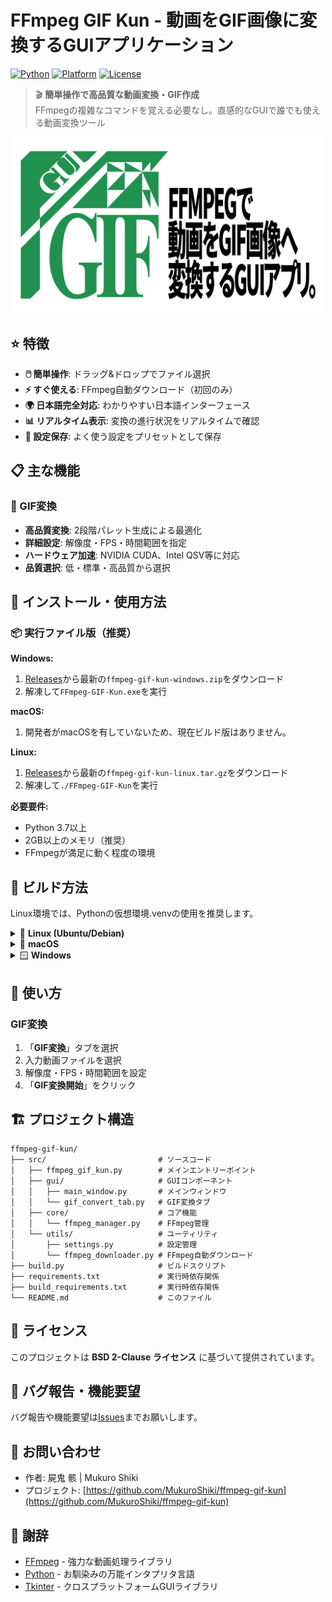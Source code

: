 # FFmpeg GIF Kun - 動画をGIF画像に変換するGUIアプリケーション

[![Python](https://img.shields.io/badge/Python-3.7%2B-blue.svg)](https://www.python.org/downloads/)
[![Platform](https://img.shields.io/badge/Platform-Windows%20%7C%20Linux-lightgrey.svg)](https://github.com/MukuroShiki/ffmpeg-gui-kun)
[![License](https://img.shields.io/badge/License-BSD_2--Clause-orange.svg)](https://opensource.org/licenses/BSD-2-Clause)

> 🎬 **簡単操作で高品質な動画変換・GIF作成**  
> FFmpegの複雑なコマンドを覚える必要なし。直感的なGUIで誰でも使える動画変換ツール

<div align="center"><img src="https://github.com/MukuroShiki/ffmpeg-gif-kun/blob/c91fdd30d38c13b30a3b0cc8bed693aef3b859d2/.brand/readme_top.png" alt="READMEトップ画像" width="500" /></div>

## ⭐ 特徴

- **🖱️ 簡単操作**: ドラッグ&ドロップでファイル選択
- **⚡ すぐ使える**: FFmpeg自動ダウンロード（初回のみ）
- **🌍 日本語完全対応**: わかりやすい日本語インターフェース
- **📊 リアルタイム表示**: 変換の進行状況をリアルタイムで確認
- **💾 設定保存**: よく使う設定をプリセットとして保存

## 📋 主な機能

### 🎨 GIF変換
- **高品質変換**: 2段階パレット生成による最適化
- **詳細設定**: 解像度・FPS・時間範囲を指定
- **ハードウェア加速**: NVIDIA CUDA、Intel QSV等に対応
- **品質選択**: 低・標準・高品質から選択

## 🚀 インストール・使用方法

### 📦 実行ファイル版（推奨）

**Windows:**
1. [Releases](https://github.com/MukuroShiki/ffmpeg-gui-kun/releases)から最新の`ffmpeg-gif-kun-windows.zip`をダウンロード
2. 解凍して`FFmpeg-GIF-Kun.exe`を実行

**macOS:**
1. 開発者がmacOSを有していないため、現在ビルド版はありません。

**Linux:**
1. [Releases](https://github.com/MukuroShiki/ffmpeg-gui-kun/releases)から最新の`ffmpeg-gif-kun-linux.tar.gz`をダウンロード
2. 解凍して`./FFmpeg-GIF-Kun`を実行

**必要要件:**
- Python 3.7以上
- 2GB以上のメモリ（推奨）
- FFmpegが満足に動く程度の環境

## 🔧 ビルド方法

Linux環境では、Pythonの仮想環境.venvの使用を推奨します。

<details>
<summary>🐧 <strong>Linux (Ubuntu/Debian)</strong></summary>

```bash
# システム依存関係
sudo apt update
sudo apt install -y python3 python3-pip python3-venv python3-tk
sudo apt install -y build-essential pkg-config libffi-dev

# ビルド
python3 -m venv venv
source venv/bin/activate
pip install -r requirements.txt
pip install -r build_requirements.txt
python build.py
```
</details>

<details>
<summary>🍎 <strong>macOS</strong></summary>

```bash
# Homebrewでの依存関係インストール
brew install python3 python-tk

# ビルド
python3 -m venv venv
source venv/bin/activate
pip install -r requirements.txt
pip install -r build_requirements.txt
python build.py
```
</details>

<details>
<summary>🪟 <strong>Windows</strong></summary>

```powershell
# 仮想環境作成
python -m venv venv
venv\Scripts\activate

# 依存関係インストール
pip install -r requirements.txt
pip install -r build_requirements.txt

# ビルド
python build.py
```
</details>

## 📖 使い方

### GIF変換
1. 「**GIF変換**」タブを選択
2. 入力動画ファイルを選択
3. 解像度・FPS・時間範囲を設定
4. 「**GIF変換開始**」をクリック

## 🏗️ プロジェクト構造

```
ffmpeg-gif-kun/
├── src/                         # ソースコード
│   ├── ffmpeg_gif_kun.py        # メインエントリーポイント
│   ├── gui/                     # GUIコンポーネント
│   │   ├── main_window.py       # メインウィンドウ
│   │   └── gif_convert_tab.py   # GIF変換タブ
│   ├── core/                    # コア機能
│   │   └── ffmpeg_manager.py    # FFmpeg管理
│   └── utils/                   # ユーティリティ
│       ├── settings.py          # 設定管理
│       └── ffmpeg_downloader.py # FFmpeg自動ダウンロード
├── build.py                     # ビルドスクリプト
├── requirements.txt             # 実行時依存関係
├── build_requirements.txt       # 実行時依存関係
└── README.md                    # このファイル
```

## 📝 ライセンス

このプロジェクトは **BSD 2-Clause ライセンス** に基づいて提供されています。

## 🐛 バグ報告・機能要望

バグ報告や機能要望は[Issues](https://github.com/MukuroShiki/ffmpeg-gif-kun/issues)までお願いします。

## 📧 お問い合わせ

- 作者: 屍鬼 骸 | Mukuro Shiki
- プロジェクト: [https://github.com/MukuroShiki/ffmpeg-gif-kun](https://github.com/MukuroShiki/ffmpeg-gif-kun)

## 🙏 謝辞

- [FFmpeg](https://ffmpeg.org/) - 強力な動画処理ライブラリ
- [Python](https://www.python.org/) - お馴染みの万能インタプリタ言語
- [Tkinter](https://docs.python.org/3/library/tkinter.html) - クロスプラットフォームGUIライブラリ
